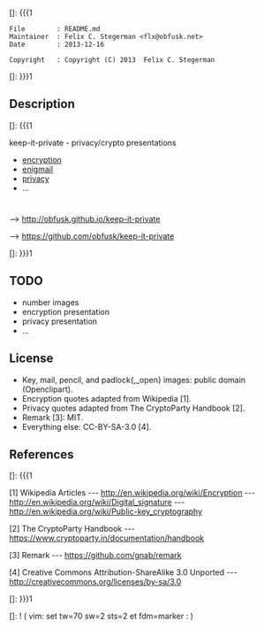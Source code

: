 []: {{{1

    File        : README.md
    Maintainer  : Felix C. Stegerman <flx@obfusk.net>
    Date        : 2013-12-16

    Copyright   : Copyright (C) 2013  Felix C. Stegerman

[]: }}}1

## Description
[]: {{{1

  keep-it-private - privacy/crypto presentations

  * [encryption](encryption/index.html)
  * [enigmail](enigmail/index.html)
  * [privacy](privacy/index.html)
  * ...

#

  --> http://obfusk.github.io/keep-it-private

  --> https://github.com/obfusk/keep-it-private

[]: }}}1

## TODO

  * number images
  * encryption presentation
  * privacy presentation
  * ...

## License

  * Key, mail, pencil, and padlock{,_open} images: public domain
    (Openclipart).
  * Encryption quotes adapted from Wikipedia [1].
  * Privacy quotes adapted from The CryptoParty Handbook [2].
  * Remark [3]: MIT.
  * Everything else: CC-BY-SA-3.0 [4].

## References
[]: {{{1

  [1] Wikipedia Articles
  --- http://en.wikipedia.org/wiki/Encryption
  --- http://en.wikipedia.org/wiki/Digital_signature
  --- http://en.wikipedia.org/wiki/Public-key_cryptography

  [2] The CryptoParty Handbook
  --- https://www.cryptoparty.in/documentation/handbook

  [3] Remark
  --- https://github.com/gnab/remark

  [4] Creative Commons Attribution-ShareAlike 3.0 Unported
  --- http://creativecommons.org/licenses/by-sa/3.0

[]: }}}1

[]: ! ( vim: set tw=70 sw=2 sts=2 et fdm=marker : )
